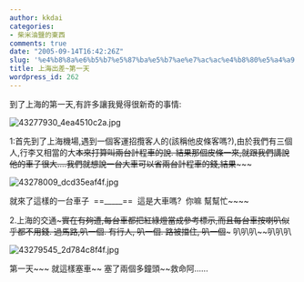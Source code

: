 ```yaml
---
author: kkdai
categories:
- 柴米油鹽的東西
comments: true
date: "2005-09-14T16:42:26Z"
slug: '%e4%b8%8a%e6%b5%b7%e5%87%ba%e5%b7%ae%e7%ac%ac%e4%b8%80%e5%a4%a9'
title: 上海出差~第一天
wordpress_id: 262
---
```


到了上海的第一天,有許多讓我覺得很新奇的事情:

![43277930_4ea4510c2a.jpg](http://www.evanlin.com/blog/archives/20050914/43277930_4ea4510c2a.jpg)

1:首先到了上海機場,遇到一個客運招攬客人的(該稱他皮條客嗎?),由於我們有三個人,行李又相當的大~~本來打算叫兩台計程車的說. 結果那個皮條一來,就跟我們講說他的車子很大....我們就想說一台大車可以省兩台計程車的錢,結果~~~~~

![43278009_dcd35eaf4f.jpg](http://www.evanlin.com/blog/archives/20060914/43278009_dcd35eaf4f.jpg)

就來了這樣的一台車子  ==_____==  這是大車嗎?  你嘛 幫幫忙~~~~

2.上海的交通~~~實在有夠遭,每台車都把紅綠燈當成參考標示,而且每台車按喇叭似乎都不用錢. 過馬路,叭一個. 有行人, 叭一個. 路被擋住, 叭一個~~~ 叭叭叭~~叭叭叭

![43279545_2d784c8f4f.jpg](http://www.evanlin.com/blog/archives/20050914/43279545_2d784c8f4f.jpg)

第一天~~~ 就這樣塞車~~ 塞了兩個多鐘頭~~救命阿......

